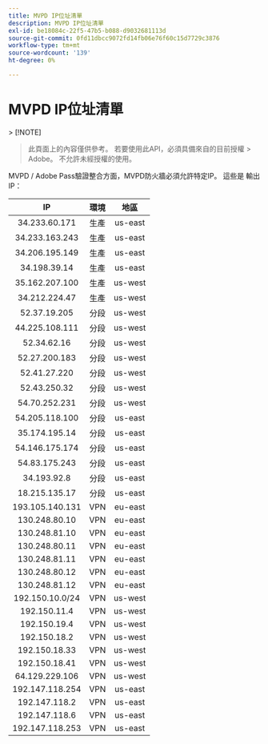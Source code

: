 ```yaml
---
title: MVPD IP位址清單
description: MVPD IP位址清單
exl-id: be18084c-22f5-47b5-b088-d9032681113d
source-git-commit: 0fd11dbcc9072fd14fb06e76f60c15d7729c3876
workflow-type: tm+mt
source-wordcount: '139'
ht-degree: 0%

---
```



# MVPD IP位址清單

&#x200B;> [!NOTE]
>
>此頁面上的內容僅供參考。 若要使用此API，必須具備來自的目前授權
>&#x200B;> Adobe。 不允許未經授權的使用。

MVPD / Adobe Pass驗證整合方面，MVPD防火牆必須允許特定IP。 這些是
輸出IP：

| IP | 環境 | 地區 |
|:---------------:|:-----------:|:-------:|
| 34.233.60.171 | 生產 | us-east |
| 34.233.163.243 | 生產 | us-east |
| 34.206.195.149 | 生產 | us-east |
| 34.198.39.14 | 生產 | us-east |
| 35.162.207.100 | 生產 | us-west |
| 34.212.224.47 | 生產 | us-west |
| 52.37.19.205 | 分段 | us-west |
| 44.225.108.111 | 分段 | us-west |
| 52.34.62.16 | 分段 | us-west |
| 52.27.200.183 | 分段 | us-west |
| 52.41.27.220 | 分段 | us-west |
| 52.43.250.32 | 分段 | us-west |
| 54.70.252.231 | 分段 | us-west |
| 54.205.118.100 | 分段 | us-east |
| 35.174.195.14 | 分段 | us-east |
| 54.146.175.174 | 分段 | us-east |
| 54.83.175.243 | 分段 | us-east |
| 34.193.92.8 | 分段 | us-east |
| 18.215.135.17 | 分段 | us-east |
| 193.105.140.131 | VPN | eu-east |
| 130.248.80.10 | VPN | eu-east |
| 130.248.81.10 | VPN | eu-east |
| 130.248.80.11 | VPN | eu-east |
| 130.248.81.11 | VPN | eu-east |
| 130.248.80.12 | VPN | eu-east |
| 130.248.81.12 | VPN | eu-east |
| 192.150.10.0/24 | VPN | us-west |
| 192.150.11.4 | VPN | us-west |
| 192.150.19.4 | VPN | us-west |
| 192.150.18.2 | VPN | us-west |
| 192.150.18.33 | VPN | us-west |
| 192.150.18.41 | VPN | us-west |
| 64.129.229.106 | VPN | us-west |
| 192.147.118.254 | VPN | us-east |
| 192.147.118.2 | VPN | us-east |
| 192.147.118.6 | VPN | us-east |
| 192.147.118.253 | VPN | us-east |
